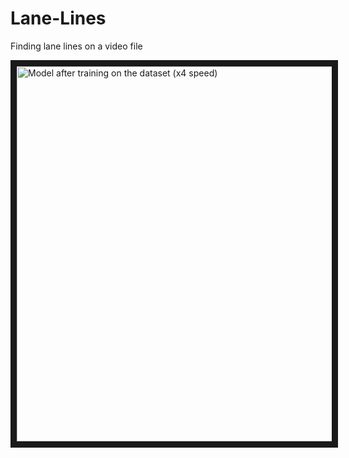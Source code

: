 # Lane-Lines
Finding lane lines on a video file

<a href="https://youtu.be/SntMT8IHwas
" target="_blank"><img src="Test_video_outputs/Video.png"
alt="Model after training on the dataset  (x4 speed)" width="800" height="600" border="10" /></a>
